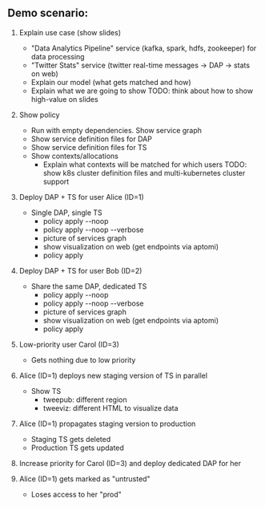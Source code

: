## Demo scenario:

1. Explain use case (show slides)
   - "Data Analytics Pipeline" service (kafka, spark, hdfs, zookeeper) for data processing
   - "Twitter Stats" service (twitter real-time messages -> DAP -> stats on web)
   - Explain our model (what gets matched and how)
   - Explain what we are going to show
   TODO: think about how to show high-value on slides

2. Show policy
   - Run with empty dependencies. Show service graph
   - Show service definition files for DAP
   - Show service definition files for TS
   - Show contexts/allocations
     - Explain what contexts will be matched for which users
   TODO: show k8s cluster definition files and multi-kubernetes cluster support

3. Deploy DAP + TS for user Alice (ID=1)
   - Single DAP, single TS
     - policy apply --noop
     - policy apply --noop --verbose
     - picture of services graph
     - show visualization on web (get endpoints via aptomi)
     - policy apply

4. Deploy DAP + TS for user Bob (ID=2)
   - Share the same DAP, dedicated TS
     - policy apply --noop
     - policy apply --noop --verbose
     - picture of services graph
     - show visualization on web (get endpoints via aptomi)
     - policy apply

5. Low-priority user Carol (ID=3)
   - Gets nothing due to low priority

6. Alice (ID=1) deploys new staging version of TS in parallel
   - Show TS
     - tweepub: different region
     - tweeviz: different HTML to visualize data

7. Alice (ID=1) propagates staging version to production
   - Staging TS gets deleted
   - Production TS gets updated

8. Increase priority for Carol (ID=3) and deploy dedicated DAP for her

9. Alice (ID=1) gets marked as "untrusted"
   - Loses access to her "prod"
